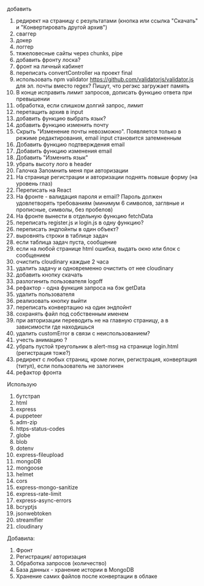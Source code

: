 добавить

1. редирект на страницу с результатами (кнопка или ссылка "Скачать" и "Конвертировать другой архив")
2. сваггер
3. докер
4. логгер
5. тяжеловесные сайты через chunks, pipe
6. добавить фронту лоска?
7. фронт на личный кабинет
8. переписать convertController на проект final
9. использовать npm validator https://github.com/validatorjs/validator.js для эл. почты вместо regex? Пишут, что регэкс загружает память
10. В конце исправить лимит запросов, дописать функцию ответа при превышении
11. обработка, если слишком долгий запрос, лимит
12. перетащить архив в input
13. добавить функцию выбрать язык?
14. добавить функцию изменить почту
15. Скрыть "Изменение почты невозможно". Появляется только в режиме редактирования, email input становится затемненным
16. Добавить функцию подтверждения email
17. Добавить функцию изменения email
18. Добавить "Изменить язык"
19. убрать высоту лого в header
20. Галочка Запомнить меня при авторизации
21. На странице регистрации и авторизации поднять повыше форму (на уровень глаз)
22. Переписать на React
23. На фронте - валидация пароля и email? Пароль должен удовлетворять требованиям (минимум 6 символов, заглвные и прописные, символы, без пробелов)
24. На фронте вынести в отдельную функцию fetchData
25. переписать register.js и login.js в одну функцию?
26. переписать эндпойнты в один объект?
27. выровнять строки в таблице задач
28. если таблица задач пуста, сообщение
29. если на любой странице html ошибка, выдать окно или блок с сообщением
30. очистить cloudinary каждые 2 часа
31. удалить задачу и одновременно очистить от нее cloudinary
32. добавить кнопку скачать
33. разлогинить пользователя logoff
34. рефактор - одна функция запроса на бэк getData
35. удалить пользователя
36. реализовать кнопку выйти
37. переписать конвертацию на один эндпойнт
38. сохранять файл под собственным именем
39. при авторизации переводить не на главную страницу, а в зависимости где находишься
40. удалить customError в связи с неиспользованием?
41. учесть анимацию ?
42. убрать пустой треугольник в alert-msg на странице login.html (регистрация тоже?)
43. редирект с любых страниц, кроме логин, регистрация, конвертация (титул), если пользователь не залогинен
44. рефактор фронта

Использую

1. бутстрап
2. html
3. express
4. puppeteer
5. adm-zip
6. https-status-codes
7. globe
8. blob
9. dotenv
10. express-fileupload
11. mongoDB
12. mongoose
13. helmet
14. cors
15. express-mongo-sanitize
16. express-rate-limit
17. express-async-errors
18. bcryptjs
19. jsonwebtoken
20. streamifier
21. cloudinary

Добавила:

1. Фронт
2. Регистрация/ авторизация
3. Обработка запросов (количество)
4. База данных - хранение истории в MongoDB
5. Хранение самих файлов после конвертации в облаке
